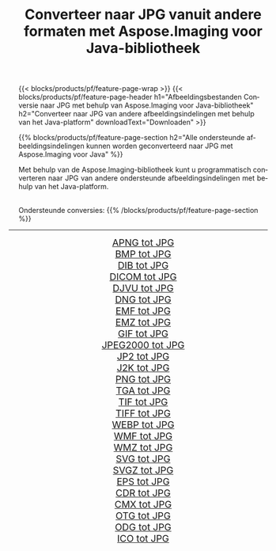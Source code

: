 ﻿---
title: Converteer naar JPG vanuit andere formaten met Aspose.Imaging voor Java-bibliotheek 
weight: 3920
url: /nl/java/conversion/to/jpg/ 
lang: nl
langdirlevel: 2
locales: zh-hans,ja,it,ru,de,es,fr,nl,id,lt,pl,pt,vi,tr,ko,zh-hant,ar,hi,th,sv,cs,uk,he
description: Met Aspose.Imaging kunt u met Java converteren naar JPG vanuit andere formaten
---

{{< blocks/products/pf/feature-page-wrap >}}
{{< blocks/products/pf/feature-page-header h1="Afbeeldingsbestanden Conversie naar JPG met behulp van Aspose.Imaging voor Java-bibliotheek" h2="Converteer naar JPG van andere afbeeldingsindelingen met behulp van het Java-platform" downloadText="Downloaden" >}}


{{% blocks/products/pf/feature-page-section  h2="Alle ondersteunde afbeeldingsindelingen kunnen worden geconverteerd naar JPG met Aspose.Imaging voor Java" %}}
<p align=justify>Met behulp van de Aspose.Imaging-bibliotheek kunt u programmatisch converteren naar JPG van andere ondersteunde afbeeldingsindelingen met behulp van het Java-platform.</p>
<br/>
Ondersteunde conversies:
{{% /blocks/products/pf/feature-page-section %}}
<div class="container-fluid productfamilypage bg-gray">
    <div class="convertypes bg-gray agp-content section">
        <div class="container">
		<hr style="margin-left:-20px;"/>
		<div class="row other-converters" style="gap: 10px;font-size: 19px;text-align:center;">
		    <div class='col-md-2 other-converter remove-lp remove-rp'><a href="/imaging/nl/java/conversion/apng-to-jpg/" style="padding:15px;">APNG tot JPG</a></div>
<div class='col-md-2 other-converter remove-lp remove-rp'><a href="/imaging/nl/java/conversion/bmp-to-jpg/" style="padding:15px;">BMP tot JPG</a></div>
<div class='col-md-2 other-converter remove-lp remove-rp'><a href="/imaging/nl/java/conversion/dib-to-jpg/" style="padding:15px;">DIB tot JPG</a></div>
<div class='col-md-2 other-converter remove-lp remove-rp'><a href="/imaging/nl/java/conversion/dicom-to-jpg/" style="padding:15px;">DICOM tot JPG</a></div>
<div class='col-md-2 other-converter remove-lp remove-rp'><a href="/imaging/nl/java/conversion/djvu-to-jpg/" style="padding:15px;">DJVU tot JPG</a></div>
<div class='col-md-2 other-converter remove-lp remove-rp'><a href="/imaging/nl/java/conversion/dng-to-jpg/" style="padding:15px;">DNG tot JPG</a></div>
<div class='col-md-2 other-converter remove-lp remove-rp'><a href="/imaging/nl/java/conversion/emf-to-jpg/" style="padding:15px;">EMF tot JPG</a></div>
<div class='col-md-2 other-converter remove-lp remove-rp'><a href="/imaging/nl/java/conversion/emz-to-jpg/" style="padding:15px;">EMZ tot JPG</a></div>
<div class='col-md-2 other-converter remove-lp remove-rp'><a href="/imaging/nl/java/conversion/gif-to-jpg/" style="padding:15px;">GIF tot JPG</a></div>
<div class='col-md-2 other-converter remove-lp remove-rp'><a href="/imaging/nl/java/conversion/jpeg2000-to-jpg/" style="padding:15px;">JPEG2000 tot JPG</a></div>
<div class='col-md-2 other-converter remove-lp remove-rp'><a href="/imaging/nl/java/conversion/jp2-to-jpg/" style="padding:15px;">JP2 tot JPG</a></div>
<div class='col-md-2 other-converter remove-lp remove-rp'><a href="/imaging/nl/java/conversion/j2k-to-jpg/" style="padding:15px;">J2K tot JPG</a></div>
<div class='col-md-2 other-converter remove-lp remove-rp'><a href="/imaging/nl/java/conversion/png-to-jpg/" style="padding:15px;">PNG tot JPG</a></div>
<div class='col-md-2 other-converter remove-lp remove-rp'><a href="/imaging/nl/java/conversion/tga-to-jpg/" style="padding:15px;">TGA tot JPG</a></div>
<div class='col-md-2 other-converter remove-lp remove-rp'><a href="/imaging/nl/java/conversion/tif-to-jpg/" style="padding:15px;">TIF tot JPG</a></div>
<div class='col-md-2 other-converter remove-lp remove-rp'><a href="/imaging/nl/java/conversion/tiff-to-jpg/" style="padding:15px;">TIFF tot JPG</a></div>
<div class='col-md-2 other-converter remove-lp remove-rp'><a href="/imaging/nl/java/conversion/webp-to-jpg/" style="padding:15px;">WEBP tot JPG</a></div>
<div class='col-md-2 other-converter remove-lp remove-rp'><a href="/imaging/nl/java/conversion/wmf-to-jpg/" style="padding:15px;">WMF tot JPG</a></div>
<div class='col-md-2 other-converter remove-lp remove-rp'><a href="/imaging/nl/java/conversion/wmz-to-jpg/" style="padding:15px;">WMZ tot JPG</a></div>
<div class='col-md-2 other-converter remove-lp remove-rp'><a href="/imaging/nl/java/conversion/svg-to-jpg/" style="padding:15px;">SVG tot JPG</a></div>
<div class='col-md-2 other-converter remove-lp remove-rp'><a href="/imaging/nl/java/conversion/svgz-to-jpg/" style="padding:15px;">SVGZ tot JPG</a></div>
<div class='col-md-2 other-converter remove-lp remove-rp'><a href="/imaging/nl/java/conversion/eps-to-jpg/" style="padding:15px;">EPS tot JPG</a></div>
<div class='col-md-2 other-converter remove-lp remove-rp'><a href="/imaging/nl/java/conversion/cdr-to-jpg/" style="padding:15px;">CDR tot JPG</a></div>
<div class='col-md-2 other-converter remove-lp remove-rp'><a href="/imaging/nl/java/conversion/cmx-to-jpg/" style="padding:15px;">CMX tot JPG</a></div>
<div class='col-md-2 other-converter remove-lp remove-rp'><a href="/imaging/nl/java/conversion/otg-to-jpg/" style="padding:15px;">OTG tot JPG</a></div>
<div class='col-md-2 other-converter remove-lp remove-rp'><a href="/imaging/nl/java/conversion/odg-to-jpg/" style="padding:15px;">ODG tot JPG</a></div>
<div class='col-md-2 other-converter remove-lp remove-rp'><a href="/imaging/nl/java/conversion/ico-to-jpg/" style="padding:15px;">ICO tot JPG</a></div>
                </div>
        </div>
    </div>
</div>
<br/>

